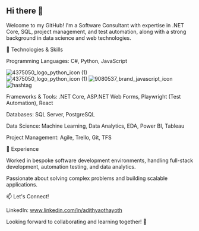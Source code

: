 ## Hi there 👋

Welcome to my GitHub! I'm a Software Consultant with expertise in .NET Core, SQL, project management, and test automation, along with a strong background in data science and web technologies.

🔧 Technologies & Skills

Programming Languages: C#, Python, JavaScript

![4375050_logo_python_icon (1)](https://github.com/user-attachments/assets/671f6dda-d55f-4ddb-b7d3-97160387de02)    
![4375050_logo_python_icon (1)](https://github.com/user-attachments/assets/2175c6fa-6de4-4416-8f8c-18a54f1546eb)
![9080537_brand_javascript_icon](https://github.com/user-attachments/assets/7931d7bd-1961-4a1c-b44f-7bfeaebede06)
![hashtag](https://github.com/user-attachments/assets/ba2326a7-9fbe-4fb4-b5a7-6a32b4d86cb2)

Frameworks & Tools: .NET Core, ASP.NET Web Forms, Playwright (Test Automation), React

Databases: SQL Server, PostgreSQL

Data Science: Machine Learning, Data Analytics, EDA, Power BI, Tableau

Project Management: Agile, Trello, Git, TFS

🚀 Experience

Worked in bespoke software development environments, handling full-stack development, automation testing, and data analytics.

Passionate about solving complex problems and building scalable applications.

📫 Let's Connect!

LinkedIn: www.linkedin.com/in/adithyaothayoth

<!--Portfolio: https://www.datascienceportfol.io/adithyaothayoth -->

Looking forward to collaborating and learning together! 🎯


<!--
**AdithyaOthayoth/AdithyaOthayoth** is a ✨ _special_ ✨ repository because its `README.md` (this file) appears on your GitHub profile.

Here are some ideas to get you started:

- 🔭 I’m currently working on ...
- 🌱 I’m currently learning ...
- 👯 I’m looking to collaborate on ...
- 🤔 I’m looking for help with ...
- 💬 Ask me about ...
- 📫 How to reach me: ...
- 😄 Pronouns: ...
- ⚡ Fun fact: ...
-->
